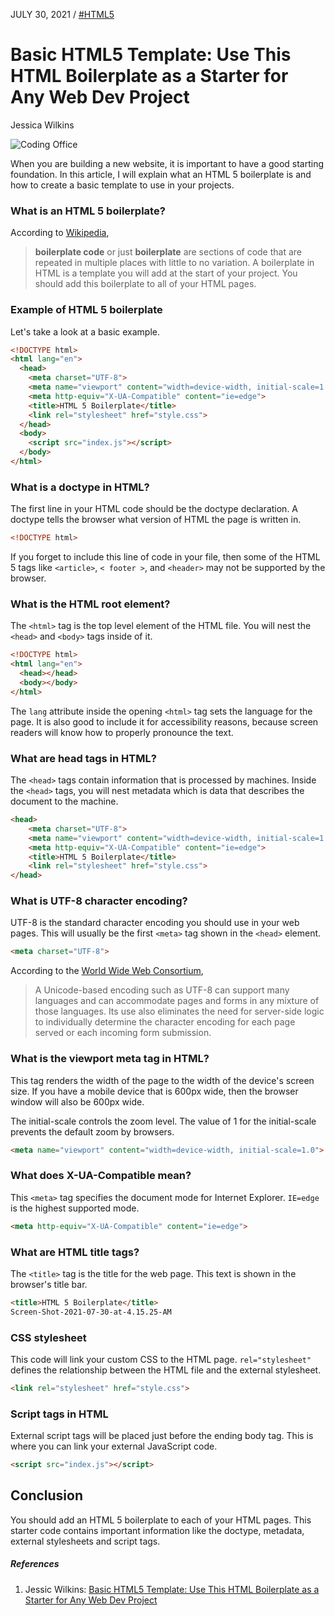 JULY 30, 2021
/
[#HTML5](https://www.freecodecamp.org/news/tag/html5/)
# Basic HTML5 Template: Use This HTML Boilerplate as a Starter for Any Web Dev Project

Jessica Wilkins

![Coding Office](https://plus.unsplash.com/premium_photo-1661331911412-330f2e99cf53?q=80&w=1170&auto=format&fit=crop&ixlib=rb-4.0.3&ixid=M3wxMjA3fDB8MHxwaG90by1wYWdlfHx8fGVufDB8fHx8fA%3D%3D)

When you are building a new website, it is important to have a good starting foundation. In this article, I will explain what an HTML 5 boilerplate is and how to create a basic template to use in your projects.

### What is an HTML 5 boilerplate?
According to [Wikipedia](https://en.wikipedia.org/wiki/Boilerplate_code#HTML),

> **boilerplate code** or just **boilerplate** are sections of code that are repeated in multiple places with little to no variation.
A boilerplate in HTML is a template you will add at the start of your project. You should add this boilerplate to all of your HTML pages.

### Example of HTML 5 boilerplate
Let's take a look at a basic example.

```html
<!DOCTYPE html>
<html lang="en">
  <head>
    <meta charset="UTF-8">
    <meta name="viewport" content="width=device-width, initial-scale=1.0">
    <meta http-equiv="X-UA-Compatible" content="ie=edge">
    <title>HTML 5 Boilerplate</title>
    <link rel="stylesheet" href="style.css">
  </head>
  <body>
	<script src="index.js"></script>
  </body>
</html>
```
### What is a doctype in HTML?
The first line in your HTML code should be the doctype declaration. A doctype tells the browser what version of HTML the page is written in.
```html
<!DOCTYPE html>
```
If you forget to include this line of code in your file, then some of the HTML 5 tags like `<article>`, `< footer >`, and `<header>`  may not be supported by the browser.

### What is the HTML root element?
The `<html>` tag is the top level element of the HTML file. You will nest the `<head>` and `<body>` tags inside of it.

```html
<!DOCTYPE html>
<html lang="en">
  <head></head>
  <body></body>
</html>
```
The `lang` attribute inside the opening `<html>` tag sets the language for the page. It is also good to include it for accessibility reasons, because screen readers will know how to properly pronounce the text.

### What are head tags in HTML?
The `<head>` tags contain information that is processed by machines. Inside the `<head>` tags, you will nest metadata which is data that describes the document to the machine.

```html
<head>
    <meta charset="UTF-8">
    <meta name="viewport" content="width=device-width, initial-scale=1.0">
    <meta http-equiv="X-UA-Compatible" content="ie=edge">
    <title>HTML 5 Boilerplate</title>
    <link rel="stylesheet" href="style.css">
</head>
```
### What is UTF-8 character encoding?
UTF-8 is the standard character encoding you should use in your web pages. This will usually be the first `<meta>` tag shown in the `<head>` element.

 ```html
 <meta charset="UTF-8">
 ```
According to the [World Wide Web Consortium](https://www.w3.org/International/questions/qa-choosing-encodings),

> A Unicode-based encoding such as UTF-8 can support many languages and can accommodate pages and forms in any mixture of those languages. Its use also eliminates the need for server-side logic to individually determine the character encoding for each page served or each incoming form submission.

### What is the viewport meta tag in HTML?
This tag renders the width of the page to the width of the device's screen size. If you have a mobile device that is 600px wide, then the browser window will also be 600px wide.

The initial-scale controls the zoom level. The value of 1 for the initial-scale prevents the default zoom by browsers.

```html
<meta name="viewport" content="width=device-width, initial-scale=1.0">
```
### What does X-UA-Compatible mean?
This `<meta>` tag specifies the document mode for Internet Explorer. `IE=edge` is the highest supported mode.
```html
<meta http-equiv="X-UA-Compatible" content="ie=edge">
```
### What are HTML title tags?
The `<title>` tag is the title for the web page. This text is shown in the browser's title bar.
```html
<title>HTML 5 Boilerplate</title>
Screen-Shot-2021-07-30-at-4.15.25-AM
```
### CSS stylesheet
This code will link your custom CSS to the HTML page.  `rel="stylesheet"` defines the relationship between the HTML file and the external stylesheet.  
```html
<link rel="stylesheet" href="style.css">
```
### Script tags in HTML
External script tags will be placed just before the ending body tag. This is where you can link your external JavaScript code.
```html
<script src="index.js"></script>
```
## Conclusion
You should add an HTML 5 boilerplate to each of your HTML pages. This starter code contains important information like the doctype, metadata, external stylesheets and script tags.

##### References
1. Jessic Wilkins: [Basic HTML5 Template: Use This HTML Boilerplate as a Starter for Any Web Dev Project](https://unsplash.com/photos/programmer-and-ux-ui-designer-working-in-a-software-development-and-coding-technologies-mobile-and-website-design-and-programing-development-technology-CjkMRKROMKQ)